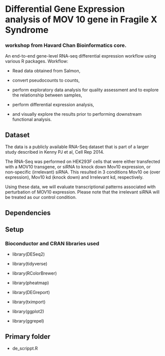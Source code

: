 # Differential Gene Expression analysis of MOV 10 gene in Fragile X Syndrome

### workshop from Havard Chan Bioinformatics core.

An end-to-end gene-level RNA-seq differential expression workflow using various R packages. Workflow:

- Read data obtained from Salmon, 

- convert pseudocounts to counts, 

- perform exploratory data analysis for quality assessment and to explore the relationship between samples,

- perform differential expression analysis, 

- and visually explore the results prior to performing downstream functional analysis.

## Dataset

 The data is a publicly available RNA-Seq dataset that is part of a larger study described in Kenny PJ et al, Cell Rep 2014.

The RNA-Seq was performed on HEK293F cells that were either transfected with a MOV10 transgene, or siRNA to knock down Mov10 expression, or non-specific (irrelevant) siRNA. This resulted in 3 conditions Mov10 oe (over expression), Mov10 kd (knock down) and Irrelevant kd, respectively.

Using these data, we will evaluate transcriptional patterns associated with perturbation of MOV10 expression. Please note that the irrelevant siRNA will be treated as our control condition.

## Dependencies
## Setup
### Bioconductor and CRAN libraries used
- library(DESeq2)

- library(tidyverse)

- library(RColorBrewer)

- library(pheatmap)

- library(DEGreport)

- library(tximport)

- library(ggplot2)

- library(ggrepel)

## Primary folder

- de_scrippt.R